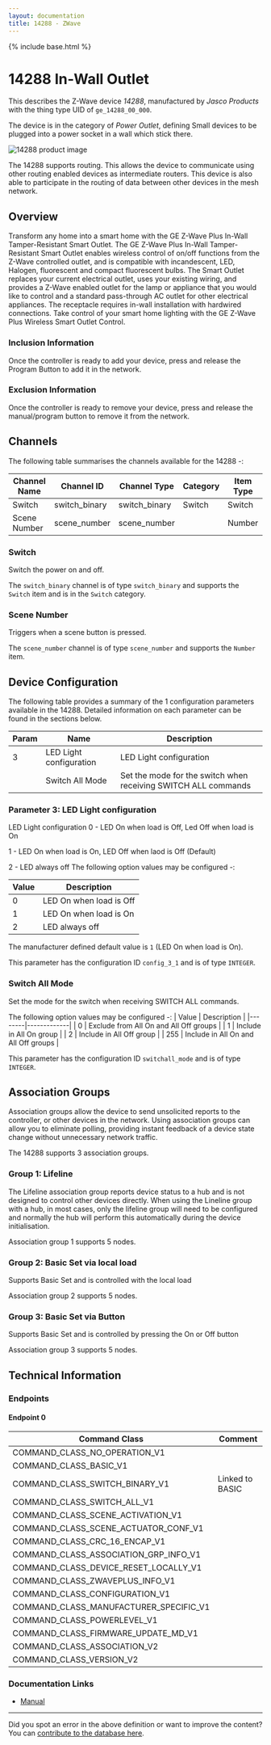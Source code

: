 ```yaml
---
layout: documentation
title: 14288 - ZWave
---
```


{% include base.html %}

# 14288 In-Wall Outlet
This describes the Z-Wave device *14288*, manufactured by *Jasco Products* with the thing type UID of ```ge_14288_00_000```.

The device is in the category of *Power Outlet*, defining Small devices to be plugged into a power socket in a wall which stick there.

![14288 product image](https://opensmarthouse.org/zwavedatabase/714/image/)


The 14288 supports routing. This allows the device to communicate using other routing enabled devices as intermediate routers.  This device is also able to participate in the routing of data between other devices in the mesh network.

## Overview

Transform any home into a smart home with the GE Z-Wave Plus In-Wall Tamper-Resistant Smart Outlet. The GE Z-Wave Plus In-Wall Tamper-Resistant Smart Outlet enables wireless control of on/off functions from the Z-Wave controlled outlet, and is compatible with incandescent, LED, Halogen, fluorescent and compact fluorescent bulbs. The Smart Outlet replaces your current electrical outlet, uses your existing wiring, and provides a Z-Wave enabled outlet for the lamp or appliance that you would like to control and a standard pass-through AC outlet for other electrical appliances. The receptacle requires in-wall installation with hardwired connections. Take control of your smart home lighting with the GE Z-Wave Plus Wireless Smart Outlet Control.

### Inclusion Information

Once the controller is ready to add your device, press and release the Program Button to add it in the network.

### Exclusion Information

Once the controller is ready to remove your device, press and release the manual/program button to remove it from the network.

## Channels

The following table summarises the channels available for the 14288 -:

| Channel Name | Channel ID | Channel Type | Category | Item Type |
|--------------|------------|--------------|----------|-----------|
| Switch | switch_binary | switch_binary | Switch | Switch | 
| Scene Number | scene_number | scene_number |  | Number | 

### Switch
Switch the power on and off.

The ```switch_binary``` channel is of type ```switch_binary``` and supports the ```Switch``` item and is in the ```Switch``` category.

### Scene Number
Triggers when a scene button is pressed.

The ```scene_number``` channel is of type ```scene_number``` and supports the ```Number``` item.



## Device Configuration

The following table provides a summary of the 1 configuration parameters available in the 14288.
Detailed information on each parameter can be found in the sections below.

| Param | Name  | Description |
|-------|-------|-------------|
| 3 | LED Light configuration | LED Light configuration |
|  | Switch All Mode | Set the mode for the switch when receiving SWITCH ALL commands |

### Parameter 3: LED Light configuration

LED Light configuration
0 - LED On when load is Off, Led Off when load is On

1 - LED On when load is On, LED Off when laod is Off (Default)

2 - LED always off
The following option values may be configured -:

| Value  | Description |
|--------|-------------|
| 0 | LED On when load is Off |
| 1 | LED On when load is On |
| 2 | LED always off |

The manufacturer defined default value is ```1``` (LED On when load is On).

This parameter has the configuration ID ```config_3_1``` and is of type ```INTEGER```.

### Switch All Mode

Set the mode for the switch when receiving SWITCH ALL commands.

The following option values may be configured -:
| Value  | Description |
|--------|-------------|
| 0 | Exclude from All On and All Off groups |
| 1 | Include in All On group |
| 2 | Include in All Off group |
| 255 | Include in All On and All Off groups |

This parameter has the configuration ID ```switchall_mode``` and is of type ```INTEGER```.


## Association Groups

Association groups allow the device to send unsolicited reports to the controller, or other devices in the network. Using association groups can allow you to eliminate polling, providing instant feedback of a device state change without unnecessary network traffic.

The 14288 supports 3 association groups.

### Group 1: Lifeline

The Lifeline association group reports device status to a hub and is not designed to control other devices directly. When using the Lineline group with a hub, in most cases, only the lifeline group will need to be configured and normally the hub will perform this automatically during the device initialisation.

Association group 1 supports 5 nodes.

### Group 2: Basic Set via local load

Supports Basic Set and is controlled with the local load

Association group 2 supports 5 nodes.

### Group 3: Basic Set via Button

Supports Basic Set and is controlled by pressing the On or Off button

Association group 3 supports 5 nodes.

## Technical Information

### Endpoints

#### Endpoint 0

| Command Class | Comment |
|---------------|---------|
| COMMAND_CLASS_NO_OPERATION_V1| |
| COMMAND_CLASS_BASIC_V1| |
| COMMAND_CLASS_SWITCH_BINARY_V1| Linked to BASIC|
| COMMAND_CLASS_SWITCH_ALL_V1| |
| COMMAND_CLASS_SCENE_ACTIVATION_V1| |
| COMMAND_CLASS_SCENE_ACTUATOR_CONF_V1| |
| COMMAND_CLASS_CRC_16_ENCAP_V1| |
| COMMAND_CLASS_ASSOCIATION_GRP_INFO_V1| |
| COMMAND_CLASS_DEVICE_RESET_LOCALLY_V1| |
| COMMAND_CLASS_ZWAVEPLUS_INFO_V1| |
| COMMAND_CLASS_CONFIGURATION_V1| |
| COMMAND_CLASS_MANUFACTURER_SPECIFIC_V1| |
| COMMAND_CLASS_POWERLEVEL_V1| |
| COMMAND_CLASS_FIRMWARE_UPDATE_MD_V1| |
| COMMAND_CLASS_ASSOCIATION_V2| |
| COMMAND_CLASS_VERSION_V2| |

### Documentation Links

* [Manual](https://opensmarthouse.org/zwavedatabase/714/reference/14288.pdf)

---

Did you spot an error in the above definition or want to improve the content?
You can [contribute to the database here](https://opensmarthouse.org/zwavedatabase/714).
